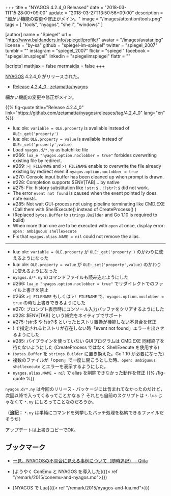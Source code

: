 +++
title = "NYAGOS 4.2.4_0 Released"
date = "2018-03-11T15:28:00+09:00"
update = "2018-03-27T13:50:56+09:00"
description = "細かい機能の変更や修正がメイン。"
image = "/images/attention/tools.png"
tags  = [ "tools", "nyagos", "shell", "windows" ]

[author]
  name      = "Spiegel"
  url       = "http://www.baldanders.info/spiegel/profile/"
  avatar    = "/images/avatar.jpg"
  license   = "by-sa"
  github    = "spiegel-im-spiegel"
  twitter   = "spiegel_2007"
  tumblr    = ""
  instagram = "spiegel_2007"
  flickr    = "spiegel"
  facebook  = "spiegel.im.spiegel"
  linkedin  = "spiegelimspiegel"
  flattr    = ""

[scripts]
  mathjax = false
  mermaidjs = false
+++

[NYAGOS] 4.2.4_0 がリリースされた。

- [Release 4.2.4_0 · zetamatta/nyagos](https://github.com/zetamatta/nyagos/releases/tag/4.2.4_0)

細かい機能の変更や修正がメイン。

{{% fig-quote title="Release 4.2.4_0" link="https://github.com/zetamatta/nyagos/releases/tag/4.2.4_0" lang="en" %}}
- lua: ole: `variable = OLE.property` is avaliable instead of `OLE:_get('property')`
- lua: ole: `OLE.property = value` is avaliable instead of `OLE:_set('property',value)`
- Load `nyagos.d/*.ny` as batchlike file
- #266: `lua_e "nyagos.option.noclobber = true"` forbides overwriting existing file by redirect.
- #269: `>| FILENAME` and `>! FILENAME` enable to overwrite the file already existing by redirect even if `nyagos.option.noclobber = true`
- #270: Console input buffer has been cleaned up when prompt is drawn.
- #228: Completion supports $ENV[TAB]... by native
- #275: Fix: history substitution like `!str:$` , `!?str?:$` did not work.
- The error `event not found` is caused when the event pointed !y does note exists.
- #285: Not wait GUI-process not using pipeline terminating like CMD.EXE (Call them with ShellExecute() instead of CreateProcess() )
- (Replaced `bytes.Buffer` to `strings.Builder` and Go 1.10 is required to build)
- When more than one are to be executed with `open` at once, display error: `open: ambiguous shellexecute`
- Fix that `nyagos.alias.NAME = nil` could not remove the alias.

----

- lua: ole: `variable = OLE.property` が `OLE:_get('property')` のかわりに使えるようになった
- lua: ole: `OLE.property = value` が `OLE:_set('property',value)` のかわりに使えるようになった
- `nyagos.d/*.ny` のコマンドファイルも読み込むようにした
- #266: `lua_e "nyagos.option.noclobber = true"` でリダイレクトでのファイル上書きを禁止
- #269: `>| FILENAME` もしくは `>! FILENAME` で、`nyagos.option.noclobber = true` の時も上書きできるようにした
- #270: プロンプト表示時にコンソール入力バッファをクリアするようにした
- #228: $ENV[TAB] という補完をネイティブでサポート
- #275: !str:$ や !str?:$ といったヒストリ置換が機能しない不具合を修正
- ! で指定されるヒストリが存在しない時「event not found」エラーを出させるようにした
- #285: パイプラインを使っていない GUIプログラムは CMD.EXE 同様終了を待たないようにした (CreateProcess ではなく ShellExecute を使用する)
- (`bytes.Buffer` を `strings.Builder` に置き換えた。Go 1.10 が必要になった)
- 複数のファイルが「open」で一度に開こうとした時、`open: ambiguous shellexecute` とエラーを表示するようにした。
- `nyagos.alias.NAME = nil` で alias を削除できなかった動作を修正
{{% /fig-quote %}}

`nyagos.d/*.ny` は今回のリリース・パッケージには含まれてなかったのだけど，次回以降で入ってくるってことかなぁ？ それとも自前のスクリプトは `*.lua` じゃなくて `*.ny` にしろってことなのだろうか。

（**追記：** `*.ny` は単純にコマンドを列挙したバッチ処理を格納できるファイルだそうだ）

アップデートは上書きコピーでOK。

## ブックマーク

- [一見、NYAGOSの不具合に見える事例について（随時追記） - Qiita](https://qiita.com/zetamatta/items/441ff50da7c8f3338260)

- [ようやく ConEmu と NYAGOS を導入した]({{< ref "/remark/2015/conemu-and-nyagos.md">}})
- [NYAGOS で Lua]({{< ref "/remark/2015/nyagos-and-lua.md">}})

[NYAGOS]: https://github.com/zetamatta/nyagos/ "zetamatta/nyagos: NYAGOS - The hybrid UNIXLike Commandline Shell for Windows"
